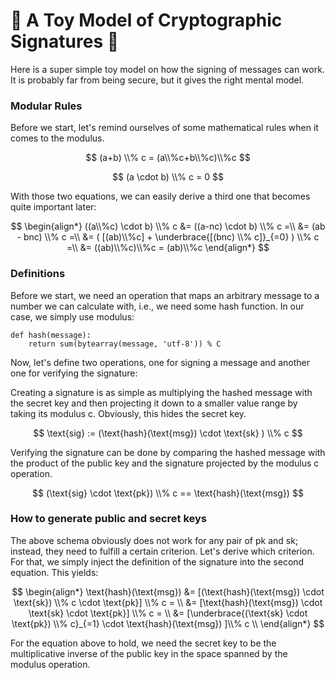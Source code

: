 # 📧 A Toy Model of Cryptographic Signatures 📧

Here is a super simple toy model on how the signing of messages can work. It is probably far from being secure, but it gives the right mental model.

### Modular Rules

Before we start, let's remind ourselves of some mathematical rules when it comes to the modulus. 

$$ (a+b) \\% c = (a\\%c+b\\%c)\\%c $$

$$ (a \cdot b) \\% c = 0 $$

With those two equations, we can easily derive a third one that becomes quite important later:

$$
\begin{align*} 
((a\\%c) \cdot b) \\% c 
&= ((a-nc) \cdot b) \\% c =\\
&= (ab - bnc) \\% c =\\
&= ( [(ab)\\%c] + \underbrace{[(bnc) \\% c]}_{=0} ) \\% c =\\
&= ((ab)\\%c)\\%c = (ab)\\%c
\end{align*}
$$

### Definitions

Before we start, we need an operation that maps an arbitrary message to a number we can calculate with, i.e., we need some hash function. In our case, we simply use modulus:

```
def hash(message):
    return sum(bytearray(message, 'utf-8')) % C
```

Now, let's define two operations, one for signing a message and another one for verifying the signature:

Creating a signature is as simple as multiplying the hashed message with the secret key and then projecting it down to a smaller value range by taking its modulus c. Obviously, this hides the secret key.

$$
\text{sig} := (\text{hash}(\text{msg}) \cdot \text{sk} ) \\% c 
$$

Verifying the signature can be done by comparing the hashed message with the product of the public key and the signature projected by the modulus c operation.

$$
(\text{sig} \cdot \text{pk}) \\% c == \text{hash}(\text{msg})
$$

### How to generate public and secret keys

The above schema obviously does not work for any pair of pk and sk; instead, they need to fulfill a certain criterion. Let's derive which criterion. For that, we simply inject the definition of the signature into the second equation. This yields:

$$
\begin{align*} 
\text{hash}(\text{msg}) 
&= [(\text{hash}(\text{msg}) \cdot \text{sk}) \\% c \cdot \text{pk}] \\% c = \\
&= [\text{hash}(\text{msg}) \cdot \text{sk} \cdot \text{pk}] \\% c = \\
&= [\underbrace{(\text{sk} \cdot \text{pk}) \\% c}_{=1} \cdot \text{hash}(\text{msg}) ]\\% c \\
\end{align*}
$$

For the equation above to hold, we need the secret key to be the multiplicative inverse of the public key in the space spanned by the modulus operation.
